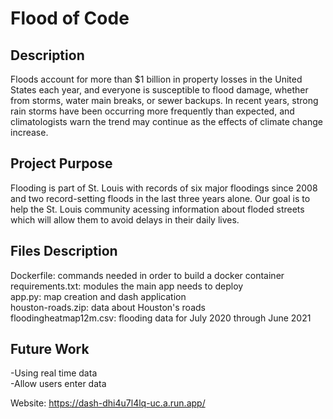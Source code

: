 # Flood of Code

## Description
Floods account for more than $1 billion in property losses in the United States each year, and everyone is susceptible to flood damage, whether from storms, water main breaks, or sewer backups. In recent years, strong rain storms have been occurring more frequently than expected, and climatologists warn the trend may continue as the effects of climate change increase. 

## Project Purpose
Flooding is part of St. Louis with records of six major floodings since 2008 and two record-setting floods in the last three years alone. Our goal is to help the St. Louis community acessing information about floded streets which will allow them to avoid delays in their daily lives.

## Files Description
Dockerfile: commands needed in order to build a docker container <br /> 
requirements.txt: modules the main app needs to deploy <br /> 
app.py: map creation and dash application <br /> 
houston-roads.zip: data about Houston's roads <br /> 
floodingheatmap12m.csv: flooding data for July 2020 through June 2021 <br /> 

## Future Work
-Using real time data <br /> 
-Allow users enter data <br /> 

Website: https://dash-dhi4u7l4lq-uc.a.run.app/
